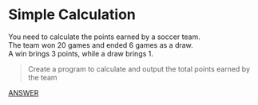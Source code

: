# Simple Calculation

You need to calculate the points earned by a soccer team. <br/>
The team won 20 games and ended 6 games as a draw. <br/>
A win brings 3 points, while a draw brings 1.

> Create a program to calculate and output the total points earned by the team

[ANSWER](/Answers/00001-%20Simple%20Calculation.py)

